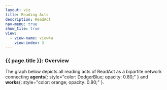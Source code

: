 ```yaml
---
layout: viz
title: Reading Acts
description: ReadAct
nav-menu: true
show_tile: true
view:
  - view-name: view4a
    view-index: 3
---
```


### {{ page.title }}: Overview

The graph below depicts all reading acts of ReadAct as a bipartite network connecting  **agents**{: style="color: DodgerBlue; opacity: 0.80;" } and **works**{: style="color: orange; opacity: 0.80;" }.

<div id="view4a" class="viz"> </div>
